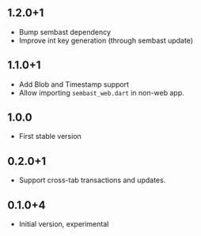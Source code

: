 ## 1.2.0+1

- Bump sembast dependency
- Improve int key generation (through sembast update)

## 1.1.0+1

- Add Blob and Timestamp support
- Allow importing `sembast_web.dart` in non-web app.

## 1.0.0

- First stable version

## 0.2.0+1

- Support cross-tab transactions and updates.

## 0.1.0+4

- Initial version, experimental
